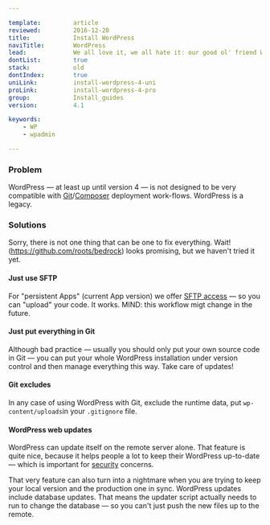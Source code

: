 ```yaml
---

template:         article
reviewed:         2016-12-20
title:            Install WordPress
naviTitle:        WordPress
lead:             We all love it, we all hate it: our good ol' friend WordPress. This is how to run WordPress successfully on fortrabbit — maybe. For Old Apps.
dontList:         true
stack:            old
dontIndex:        true
uniLink:          install-wordpress-4-uni
proLink:          install-wordpress-4-pro
group:            Install_guides
version:          4.1

keywords:
    - WP
    - wpadmin

---
```




### Problem

WordPress — at least up until version 4 — is not designed to be very compatible with [Git](git)/[Composer](composer) deployment work-flows. WordPress is a legacy.


### Solutions

Sorry, there is not one thing that can be one to fix everything.
Wait! (https://github.com/roots/bedrock) looks promising,  but we haven't tried it yet.


#### Just use SFTP

For "persistent Apps" (current App version) we offer [SFTP access](ssh-sftp-old#toc-sftp) — so you can "upload" your code. It works. MIND: this workflow migt change in the future.

#### Just put everything in Git

Although bad practice — usually you should only put your own source code in Git  — you can put your whole WordPress installation under version control and then manage everything this way. Take care of updates!

#### Git excludes

In any case of using WordPress with Git, exclude the runtime data, put `wp-content/uploads`in your `.gitignore` file.

#### WordPress web updates

WordPress can update itself on the remote server alone. That feature is quite nice, because it helps people a lot to keep their WordPress up-to-date — which is important for [security](security) concerns.

That very feature can also turn into a nightmare when you are trying to keep your local version and the production one in sync. WordPress updates include database updates. That means the updater script actually needs to run to change the database — so you can't just push the new files up to the remote.